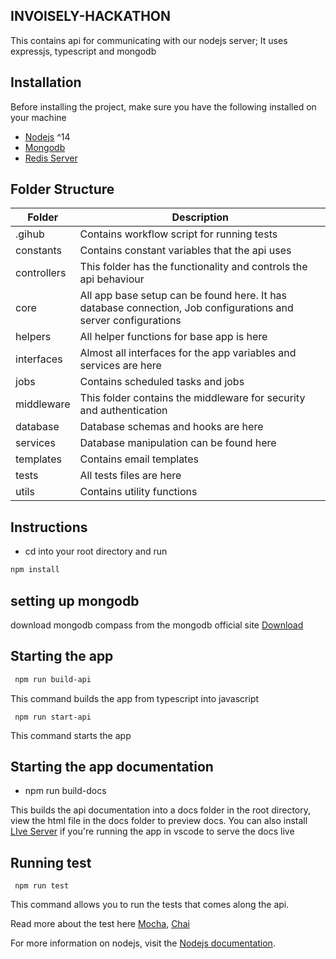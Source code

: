 ## INVOISELY-HACKATHON
This contains api for communicating with our nodejs server;
It uses expressjs, typescript and mongodb

## Installation
Before installing the project, make sure you have the following installed on your machine

* [Nodejs](https://docs.npmjs.com/downloading-and-installing-node-js-and-npm)  ^14
* [Mongodb](https://www.mongodb.com/docs/manual/installation/)
* [Redis Server](https://redis.io/docs/getting-started/installation/)


## Folder Structure
Folder  | Description
------------- | -------------
.gihub | Contains workflow script for running tests
constants  | Contains constant variables that the api uses
controllers  | This folder has the functionality and controls the api behaviour
core  | All app base setup can be found here. It has database connection, Job configurations and server configurations
helpers  | All helper functions for base app is here
interfaces  | Almost all interfaces for the app variables and services are here
jobs  | Contains scheduled tasks and jobs
middleware  | This folder contains the middleware for security and authentication
database  | Database schemas and hooks are here
services  | Database manipulation can be found here
templates  | Contains email templates
tests  | All tests files are here
utils  | Contains utility functions

## Instructions

- cd into your root directory and run

```bash
npm install
```
## setting up mongodb
download mongodb compass from the mongodb official site [Download](https://www.mongodb.com/docs/manual/installation/)


## Starting the app
```bash
 npm run build-api
 ```
This command builds the app from typescript into javascript

```
 npm run start-api
```
This command starts the app

## Starting the app documentation

- npm run build-docs

This builds the api documentation into a docs folder in the root directory, view the html file in the docs folder to preview docs. 
You can also install [LIve Server](https://marketplace.visualstudio.com/items?itemName=ritwickdey.LiveServer) if you're running the app in vscode to serve the docs live


## Running test
```
 npm run test
```
This command allows you to run the tests that comes along the api.

Read more about the test here [Mocha](https://mochajs.org/), [Chai](https://www.chaijs.com/)


For more information on nodejs,  visit the [Nodejs documentation](https://nodejs.org/en/docs).
